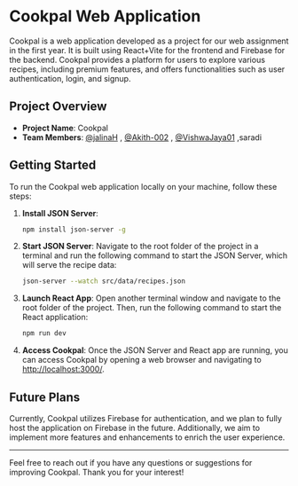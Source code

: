 # Cookpal Web Application

Cookpal is a web application developed as a project for our web assignment in the first year. It is built using React+Vite for the frontend and Firebase for the backend. Cookpal provides a platform for users to explore various recipes, including premium features, and offers functionalities such as user authentication, login, and signup.

## Project Overview

- **Project Name**: Cookpal
- **Team Members**: [@jalinaH](https://github.com/JalinaH) , [@Akith-002](https://github.com/Akith-002) , [@VishwaJaya01](https://github.com/VishwaJaya01) ,saradi

## Getting Started

To run the Cookpal web application locally on your machine, follow these steps:

1. **Install JSON Server**: 
    ```bash
    npm install json-server -g
    ```

2. **Start JSON Server**: 
    Navigate to the root folder of the project in a terminal and run the following command to start the JSON Server, which will serve the recipe data:
    ```bash
    json-server --watch src/data/recipes.json
    ```

3. **Launch React App**: 
    Open another terminal window and navigate to the root folder of the project. Then, run the following command to start the React application:
    ```bash
    npm run dev
    ```

4. **Access Cookpal**: 
    Once the JSON Server and React app are running, you can access Cookpal by opening a web browser and navigating to [http://localhost:3000/](http://localhost:3000/).

## Future Plans

Currently, Cookpal utilizes Firebase for authentication, and we plan to fully host the application on Firebase in the future. Additionally, we aim to implement more features and enhancements to enrich the user experience.

---

Feel free to reach out if you have any questions or suggestions for improving Cookpal. Thank you for your interest!
